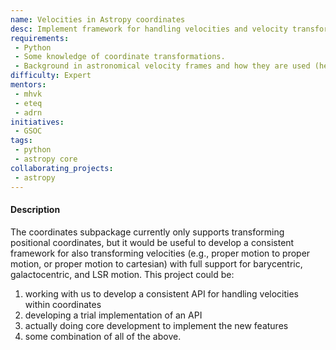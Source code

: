 ```yaml
---
name: Velocities in Astropy coordinates
desc: Implement framework for handling velocities and velocity transforms in astropy.coordinates.
requirements:
 - Python
 - Some knowledge of coordinate transformations.
 - Background in astronomical velocity frames and how they are used (helpful but not necessarily a strict requirement).
difficulty: Expert
mentors: 
 - mhvk
 - eteq
 - adrn
initiatives:
 - GSOC
tags:
 - python
 - astropy core
collaborating_projects:
 - astropy
---
```


#### Description

The coordinates subpackage currently only supports transforming positional coordinates, but it would be useful to develop a consistent framework for also transforming velocities (e.g., proper motion to proper motion, or proper motion to cartesian) with full support for barycentric, galactocentric, and LSR motion. This project could be:

1. working with us to develop a consistent API for handling velocities within coordinates
2. developing a trial implementation of an API
3. actually doing core development to implement the new features
4. some combination of all of the above.
